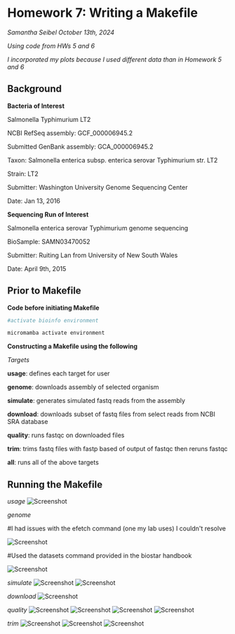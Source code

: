 # Homework 7: Writing a Makefile
*Samantha Seibel October 13th, 2024*

*Using code from HWs 5 and 6*

*I incorporated my plots because I used different data than in Homework 5 and 6*

## Background

**Bacteria of Interest**

Salmonella Typhimurium LT2

NCBI RefSeq assembly: GCF_000006945.2

Submitted GenBank assembly: GCA_000006945.2

Taxon: Salmonella enterica subsp. enterica serovar Typhimurium str. LT2

Strain: LT2

Submitter: Washington University Genome Sequencing Center

Date: Jan 13, 2016

**Sequencing Run of Interest**

Salmonella enterica serovar Typhimurium genome sequencing

BioSample: SAMN03470052

Submitter: Ruiting Lan from University of New South Wales

Date: April 9th, 2015

## Prior to Makefile

**Code before initiating Makefile**

```bash
#activate bioinfo environment

micromamba activate environment
```

**Constructing a Makefile using the following**

*Targets*

**usage**: defines each target for user

**genome**: downloads assembly of selected organism

**simulate**: generates simulated fastq reads from the assembly

**download**: downloads subset of fastq files from select reads from NCBI SRA database

**quality**: runs fastqc on downloaded files

**trim**: trims fastq files with fastp based of output of fastqc then reruns fastqc

**all**: runs all of the above targets

## Running the Makefile

*usage*
![Screenshot](HW7_Screenshot1.png)



*genome*

#I had issues with the efetch command (one my lab uses) I couldn't resolve

![Screenshot](HW7_Screenshot2.png)

#Used the datasets command provided in the biostar handbook

![Screenshot](HW7_Screenshot.png)

*simulate*
![Screenshot](HW7_Screenshot3.png)
![Screenshot](HW7_Screenshot4.png)

*download*
![Screenshot](HW7_Screenshot5.png)

*quality*
![Screenshot](HW7_Screenshot6.png)
![Screenshot](HW7_Screenshot7.png)
![Screenshot](HW7_Screenshot8.png)
![Screenshot](HW7_Screenshot9.png)

*trim*
![Screenshot](HW7_Screenshot10.png)
![Screenshot](HW7_Screenshot11.png)
![Screenshot](HW7_Screenshot12.png)



